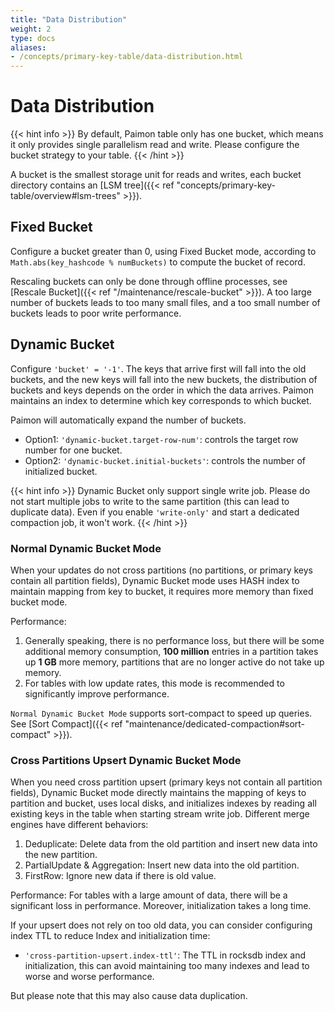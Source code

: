 ```yaml
---
title: "Data Distribution"
weight: 2
type: docs
aliases:
- /concepts/primary-key-table/data-distribution.html
---
```

<!--
Licensed to the Apache Software Foundation (ASF) under one
or more contributor license agreements.  See the NOTICE file
distributed with this work for additional information
regarding copyright ownership.  The ASF licenses this file
to you under the Apache License, Version 2.0 (the
"License"); you may not use this file except in compliance
with the License.  You may obtain a copy of the License at

  http://www.apache.org/licenses/LICENSE-2.0

Unless required by applicable law or agreed to in writing,
software distributed under the License is distributed on an
"AS IS" BASIS, WITHOUT WARRANTIES OR CONDITIONS OF ANY
KIND, either express or implied.  See the License for the
specific language governing permissions and limitations
under the License.
-->

# Data Distribution

{{< hint info >}}
By default, Paimon table only has one bucket, which means it only provides single parallelism read and write.
Please configure the bucket strategy to your table.
{{< /hint >}}

A bucket is the smallest storage unit for reads and writes, each bucket directory contains an [LSM tree]({{< ref "concepts/primary-key-table/overview#lsm-trees" >}}).

## Fixed Bucket

Configure a bucket greater than 0, using Fixed Bucket mode, according to `Math.abs(key_hashcode % numBuckets)` to compute
the bucket of record.

Rescaling buckets can only be done through offline processes, see [Rescale Bucket]({{< ref "/maintenance/rescale-bucket" >}}).
A too large number of buckets leads to too many small files, and a too small number of buckets leads to poor write performance.

## Dynamic Bucket

Configure `'bucket' = '-1'`. The keys that arrive first will fall into the old buckets, and the new keys will fall into
the new buckets, the distribution of buckets and keys depends on the order in which the data arrives. Paimon maintains
an index to determine which key corresponds to which bucket.

Paimon will automatically expand the number of buckets.

- Option1: `'dynamic-bucket.target-row-num'`: controls the target row number for one bucket.
- Option2: `'dynamic-bucket.initial-buckets'`: controls the number of initialized bucket.

{{< hint info >}}
Dynamic Bucket only support single write job. Please do not start multiple jobs to write to the same partition
(this can lead to duplicate data). Even if you enable `'write-only'` and start a dedicated compaction job, it won't work.
{{< /hint >}}

### Normal Dynamic Bucket Mode

When your updates do not cross partitions (no partitions, or primary keys contain all partition fields), Dynamic
Bucket mode uses HASH index to maintain mapping from key to bucket, it requires more memory than fixed bucket mode.

Performance:

1. Generally speaking, there is no performance loss, but there will be some additional memory consumption, **100 million**
   entries in a partition takes up **1 GB** more memory, partitions that are no longer active do not take up memory.
2. For tables with low update rates, this mode is recommended to significantly improve performance.

`Normal Dynamic Bucket Mode` supports sort-compact to speed up queries. See [Sort Compact]({{< ref "maintenance/dedicated-compaction#sort-compact" >}}).

### Cross Partitions Upsert Dynamic Bucket Mode

When you need cross partition upsert (primary keys not contain all partition fields), Dynamic Bucket mode directly
maintains the mapping of keys to partition and bucket, uses local disks, and initializes indexes by reading all
existing keys in the table when starting stream write job. Different merge engines have different behaviors:

1. Deduplicate: Delete data from the old partition and insert new data into the new partition.
2. PartialUpdate & Aggregation: Insert new data into the old partition.
3. FirstRow: Ignore new data if there is old value.

Performance: For tables with a large amount of data, there will be a significant loss in performance. Moreover,
initialization takes a long time.

If your upsert does not rely on too old data, you can consider configuring index TTL to reduce Index and initialization time:
- `'cross-partition-upsert.index-ttl'`: The TTL in rocksdb index and initialization, this can avoid maintaining too many
  indexes and lead to worse and worse performance.

But please note that this may also cause data duplication.

